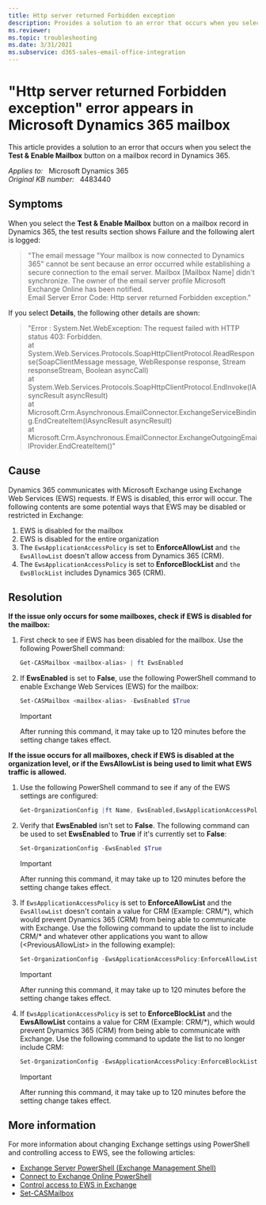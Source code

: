 ```yaml
---
title: Http server returned Forbidden exception
description: Provides a solution to an error that occurs when you select the Test & Enable Mailbox button on a mailbox record in Dynamics 365.
ms.reviewer: 
ms.topic: troubleshooting
ms.date: 3/31/2021
ms.subservice: d365-sales-email-office-integration
---
```

# "Http server returned Forbidden exception" error appears in Microsoft Dynamics 365 mailbox

This article provides a solution to an error that occurs when you select the **Test & Enable Mailbox** button on a mailbox record in Dynamics 365.

_Applies to:_ &nbsp; Microsoft Dynamics 365  
_Original KB number:_ &nbsp; 4483440

## Symptoms

When you select the **Test & Enable Mailbox** button on a mailbox record in Dynamics 365, the test results section shows Failure and the following alert is logged:

> "The email message "Your mailbox is now connected to Dynamics 365" cannot be sent because an error occurred while establishing a secure connection to the email server. Mailbox [Mailbox Name] didn't synchronize. The owner of the email server profile Microsoft Exchange Online has been notified.  
Email Server Error Code: Http server returned Forbidden exception."

If you select **Details**, the following other details are shown:

> "Error : System.Net.WebException: The request failed with HTTP status 403: Forbidden.  
   at System.Web.Services.Protocols.SoapHttpClientProtocol.ReadResponse(SoapClientMessage message, WebResponse response, Stream responseStream, Boolean asyncCall)  
   at System.Web.Services.Protocols.SoapHttpClientProtocol.EndInvoke(IAsyncResult asyncResult)  
   at Microsoft.Crm.Asynchronous.EmailConnector.ExchangeServiceBinding.EndCreateItem(IAsyncResult asyncResult)  
   at Microsoft.Crm.Asynchronous.EmailConnector.ExchangeOutgoingEmailProvider.EndCreateItem()"

## Cause

Dynamics 365 communicates with Microsoft Exchange using Exchange Web Services (EWS) requests. If EWS is disabled, this error will occur. The following contents are some potential ways that EWS may be disabled or restricted in Exchange:

1. EWS is disabled for the mailbox
2. EWS is disabled for the entire organization
3. The `EwsApplicationAccessPolicy` is set to **EnforceAllowList** and `the EwsAllowList` doesn't allow access from Dynamics 365 (CRM).
4. The `EwsApplicationAccessPolicy` is set to **EnforceBlockList** and `the EwsBlockList` includes Dynamics 365 (CRM).

## Resolution

**If the issue only occurs for some mailboxes, check if EWS is disabled for the mailbox:**

1. First check to see if EWS has been disabled for the mailbox. Use the following PowerShell command:

    ```powershell
    Get-CASMailbox <mailbox-alias> | ft EwsEnabled
    ```

2. If **EwsEnabled** is set to **False**, use the following PowerShell command to enable Exchange Web Services (EWS) for the mailbox:

    ```powershell
    Set-CASMailbox <mailbox-alias> -EwsEnabled $True
    ```

    > [!IMPORTANT]
    > After running this command, it may take up to 120 minutes before the setting change takes effect.

 **If the issue occurs for all mailboxes, check if EWS is disabled at the organization level, or if the EwsAllowList is being used to limit what EWS traffic is allowed.**

1. Use the following PowerShell command to see if any of the EWS settings are configured:

    ```powershell
    Get-OrganizationConfig |ft Name, EwsEnabled,EwsApplicationAccessPolicy,EwsBlockList,EwsAllowList
    ```

2. Verify that **EwsEnabled** isn't set to **False**. The following command can be used to set **EwsEnabled** to **True** if it's currently set to **False**:

    ```powershell
    Set-OrganizationConfig -EwsEnabled $True
    ```

    > [!IMPORTANT]
    > After running this command, it may take up to 120 minutes before the setting change takes effect.

3. If `EwsApplicationAccessPolicy` is set to **EnforceAllowList** and the `EwsAllowList` doesn't contain a value for CRM (Example: CRM/\*), which would prevent Dynamics 365 (CRM) from being able to communicate with Exchange. Use the following command to update the list to include CRM/* and whatever other applications you want to allow (\<PreviousAllowList> in the following example):

    ```powershell
    Set-OrganizationConfig -EwsApplicationAccessPolicy:EnforceAllowList -EwsAllowList:CRM/*,<PreviousAllowedList>
    ```

    > [!IMPORTANT]
    > After running this command, it may take up to 120 minutes before the setting change takes effect.

4. If `EwsApplicationAccessPolicy` is set to **EnforceBlockList** and the **EwsAllowList** contains a value for CRM (Example: CRM/*), which would prevent Dynamics 365 (CRM) from being able to communicate with Exchange. Use the following command to update the list to no longer include CRM:

    ```powershell
    Set-OrganizationConfig -EwsApplicationAccessPolicy:EnforceBlockList -EwsBlockList:<PreviousBlockList WITH CRM REMOVED>
    ```

    > [!IMPORTANT]
    > After running this command, it may take up to 120 minutes before the setting change takes effect.

## More information

For more information about changing Exchange settings using PowerShell and controlling access to EWS, see the following articles:

- [Exchange Server PowerShell (Exchange Management Shell)](/powershell/exchange/exchange-management-shell)  
- [Connect to Exchange Online PowerShell](/powershell/exchange/connect-to-exchange-online-powershell)
- [Control access to EWS in Exchange](/exchange/client-developer/exchange-web-services/how-to-control-access-to-ews-in-exchange)  
- [Set-CASMailbox](/powershell/module/exchange/set-casmailbox)
